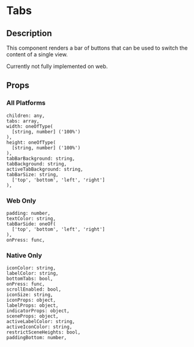 # Tabs

## Description

This component renders a bar of buttons that can be used to switch the content of a single view.

Currently not fully implemented on web.

## Props

### All Platforms

```
children: any,
tabs: array,
width: oneOfType(
  [string, number] ('100%')
),
height: oneOfType(
  [string, number] ('100%')
),
tabBarBackground: string,
tabBackground: string,
activeTabBackground: string,
tabBarSize: string,
  ['top', 'bottom', 'left', 'right']
),
```

### Web Only

```
padding: number,
textColor: string,
tabBarSide: oneOf(
  ['top', 'bottom', 'left', 'right']
),
onPress: func,
```

### Native Only

```
iconColor: string,
labelColor: string,
bottomTabs: bool,
onPress: func,
scrollEnabled: bool,
iconSize: string,
iconProps: object,
labelProps: object,
indicatorProps: object,
sceneProps: object,
activeLabelColor: string,
activeIconColor: string,
restrictSceneHeights: bool,
paddingBottom: number,
```